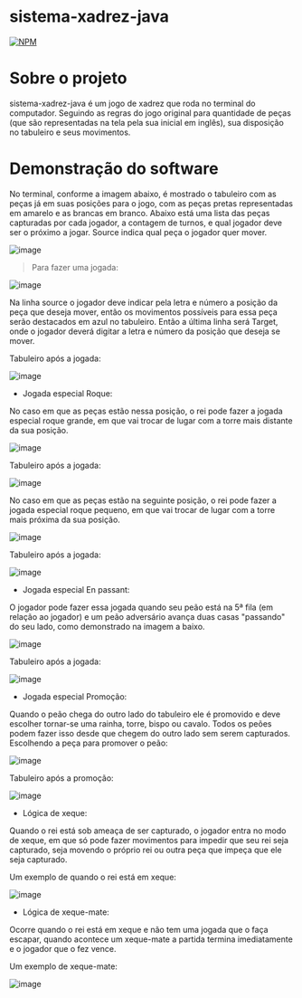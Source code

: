 # sistema-xadrez-java
[![NPM](https://img.shields.io/npm/l/react)](https://github.com/PedroRSilveira/sistema-xadrez-java/blob/main/LICENSE)
# Sobre o projeto

sistema-xadrez-java é um jogo de xadrez que roda no terminal do computador. Seguindo as regras do jogo original para quantidade de peças (que são representadas na tela pela sua inicial em inglês), sua disposição no tabuleiro e seus movimentos.

# Demonstração do software

No terminal, conforme a imagem abaixo, é mostrado o tabuleiro com as peças já em suas posições para o jogo, com as peças pretas representadas em amarelo e as brancas em branco. Abaixo está uma lista das peças capturadas por cada jogador, a contagem de turnos, e qual jogador deve ser o próximo a jogar. Source indica qual peça o jogador quer mover.

![image](https://github.com/PedroRSilveira/sistema-xadrez-java/assets/120536516/89012e3d-b25d-4f11-96a1-c879909e437f)

> Para fazer uma jogada:

![image](https://github.com/PedroRSilveira/sistema-xadrez-java/assets/120536516/da3e5117-e179-4420-b6ac-14df3abe8bb4)

Na linha source o jogador deve indicar pela letra e número a posição da peça que deseja mover, então os movimentos possíveis para essa peça serão destacados em azul no tabuleiro. Então a última linha será Target, onde o jogador deverá digitar a letra e número da posição que deseja se mover.

Tabuleiro após a jogada:

![image](https://github.com/PedroRSilveira/sistema-xadrez-java/assets/120536516/95c489c0-cccd-4ad9-a09b-ca85820f20f4)

- Jogada especial Roque:

No caso em que as peças estão nessa posição, o rei pode fazer a jogada especial roque grande, em que vai trocar de lugar com a torre mais distante da sua posição.

![image](https://github.com/PedroRSilveira/sistema-xadrez-java/assets/120536516/e45c7570-1568-4700-a762-02b18732019f)

Tabuleiro após a jogada:

![image](https://github.com/PedroRSilveira/sistema-xadrez-java/assets/120536516/f12e3b1e-cf49-4912-83b7-6d4b8eeb6875)

No caso em que as peças estão na seguinte posição, o rei pode fazer a jogada especial roque pequeno, em que vai trocar de lugar com a torre mais próxima da sua posição.

![image](https://github.com/PedroRSilveira/sistema-xadrez-java/assets/120536516/b7ecafa1-73c3-4328-98e0-e6ffbc69c7e8)

Tabuleiro após a jogada:

![image](https://github.com/PedroRSilveira/sistema-xadrez-java/assets/120536516/d3f51cdf-5ecf-4acd-8d14-8052be29e3f8)

- Jogada especial En passant:

O jogador pode fazer essa jogada quando seu peão está na 5ª fila (em relação ao jogador) e um peão adversário avança duas casas "passando" do seu lado, como demonstrado na imagem a baixo.

![image](https://github.com/PedroRSilveira/sistema-xadrez-java/assets/120536516/b3dddebe-bf18-4610-b59f-b5c7852ef8aa)

Tabuleiro após a jogada:

![image](https://github.com/PedroRSilveira/sistema-xadrez-java/assets/120536516/3b0f1b23-692f-413c-887a-a5faf72beb4e)

- Jogada especial Promoção:

Quando o peão chega do outro lado do tabuleiro ele é promovido e deve escolher tornar-se uma rainha, torre, bispo ou cavalo. Todos os peões podem fazer isso desde que chegem do outro lado sem serem capturados.
Escolhendo a peça para promover o peão:

![image](https://github.com/PedroRSilveira/sistema-xadrez-java/assets/120536516/2f7b5429-3880-4c39-8d9d-87414564c4b4)

Tabuleiro após a promoção:

![image](https://github.com/PedroRSilveira/sistema-xadrez-java/assets/120536516/5f5aa37a-eb9b-4bd5-b83e-e49632806186)

- Lógica de xeque:

Quando o rei está sob ameaça de ser capturado, o jogador entra no modo de xeque, em que só pode fazer movimentos para impedir que seu rei seja capturado, seja movendo o próprio rei ou outra peça que impeça que ele seja capturado.

Um exemplo de quando o rei está em xeque:

![image](https://github.com/PedroRSilveira/sistema-xadrez-java/assets/120536516/83c7e3d7-4775-47ef-a08f-82243b9b0c21)

- Lógica de xeque-mate:

Ocorre quando o rei está em xeque e não tem uma jogada que o faça escapar, quando acontece um xeque-mate a partida termina imediatamente e o jogador que o fez vence.

Um exemplo de xeque-mate:

![image](https://github.com/PedroRSilveira/sistema-xadrez-java/assets/120536516/324711e7-49f1-4640-9ba4-cfaa580c01f4)
